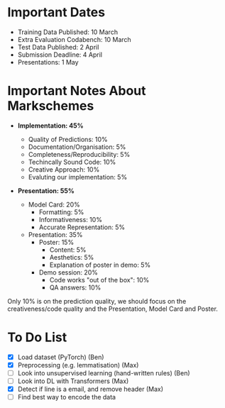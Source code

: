 # Important Dates

- Training Data Published: 10 March
- Extra Evaluation Codabench: 10 March
- Test Data Published: 2 April
- Submission Deadline: 4 April
- Presentations: 1 May

# Important Notes About Markschemes 

- **Implementation: 45%**
    - Quality of Predictions: 10%
    - Documentation/Organisation: 5%
    - Completeness/Reproducibility: 5%
    - Techincally Sound Code: 10%
    - Creative Approach: 10%
    - Evaluting our implementation: 5%

- **Presentation: 55%**
    - Model Card: 20%
        - Formatting: 5%
        - Informativeness: 10%
        - Accurate Representation: 5%
    - Presentation: 35%
        - Poster: 15%
            - Content: 5%
            - Aesthetics: 5%
            - Explanation of poster in demo: 5%
        - Demo session: 20%
            - Code works "out of the box": 10%
            - QA answers: 10%

Only 10% is on the prediction quality, we should focus on the creativeness/code quality and the Presentation, Model Card and Poster.

# To Do List
- [x] Load dataset (PyTorch) (Ben)
- [x] Preprocessing (e.g. lemmatisation) (Max)
- [ ] Look into unsupervised learning (hand-written rules) (Ben)
- [ ] Look into DL with Transformers (Max)
- [x] Detect if line is a email, and remove header (Max)
- [ ] Find best way to encode the data
